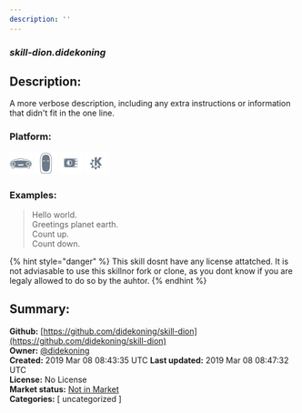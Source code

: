 ```yaml
---
description: ''
---
```


### _skill-dion.didekoning_  
## Description:  
A more verbose description, including any extra instructions or
information that didn't fit in the one line.  
  
  
### Platform:  
 ![Mark I](../.gitbook/assets/mark-1-icon.png)  ![Mark II](../.gitbook/assets/mark-2-icon.png)  ![Picroft](../.gitbook/assets/picroft-icon.png)  ![plasmoid](../.gitbook/assets/kde.png)   
### Examples:  
> Hello world.  
> Greetings planet earth.  
> Count up.  
> Count down.  
  
{% hint style="danger" %}
This skill dosnt have any license attatched. It is not adviasable to use this skillnor fork or clone, as you dont know if you are legaly allowed to do so by the auhtor.
{% endhint %}
  
## Summary:  
**Github:** [https://github.com/didekoning/skill-dion](https://github.com/didekoning/skill-dion)  
**Owner:** [@didekoning](https://github.com/didekoning)  
**Created:** 2019 Mar 08 08:43:35 UTC  **Last updated:** 2019 Mar 08 08:47:32 UTC  
**License:** No License  
**Market status:** [Not in Market](https://market.mycroft.ai/skill/)  
**Categories:** [ uncategorized ]   
